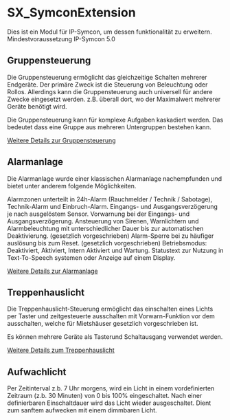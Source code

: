 # SX_SymconExtension

Dies ist ein Modul für IP-Symcon, um dessen funktionalität zu erweitern. 
Mindestvoraussetzung IP-Symcon 5.0

## Gruppensteuerung
Die Gruppensteuerung ermöglicht das gleichzeitige Schalten mehrerer Endgeräte. Der primäre Zweck ist die Steuerung von Beleuchtung oder Rollos. Allerdings kann die Gruppensteuerung auch universell für andere Zwecke eingesetzt werden. z.B. überall dort, wo der Maximalwert mehrerer Geräte benötigt wird.

Die Gruppensteuerung kann für komplexe Aufgaben kaskadiert werden. Das bedeutet dass eine Gruppe aus mehreren Untergruppen bestehen kann.

[Weitere Details zur Gruppensteuerung](/Gruppensteuerung/Readme.md)

## Alarmanlage
Die Alarmanlage wurde einer klassischen Alarmanlage nachempfunden und bietet unter anderem folgende Möglichkeiten.

Alarmzonen unterteilt in 24h-Alarm (Rauchmelder / Technik / Sabotage), Technik-Alarm und Einbruch-Alarm.
Eingangs- und Ausgangsverzögerung je nach ausgelöstem Sensor.
Vorwarnung bei der Eingangs- und Ausgangsverzögerung.
Ansteuerung von Sirenen, Warnlichtern und Alarmbeleuchtung mit unterschiedlicher Dauer bis zur automatischen Deaktivierung. (gesetzlich vorgeschrieben)
Alarm-Sperre bei zu häufiger auslösung bis zum Reset. (gesetzlich vorgeschrieben)
Betriebsmodus: Deaktiviert, Aktiviert, Intern Aktiviert und Wartung.
Statustext zur Nutzung in Text-To-Speech systemen oder Anzeige auf einem Display.


[Weitere Details zur Alarmanlage](/Alarmanlage/readme.md)


## Treppenhauslicht
Die Treppenhauslicht-Steuerung ermöglicht das einschalten eines Lichts per Taster und zeitgesteuerte ausschalten mit Vorwarn-Funktion vor dem ausschalten, welche für Mietshäuser gesetzlich vorgeschrieben ist.

Es können mehrere Geräte als Tasterund Schaltausgang verwendet werden.

[Weitere Details zum Treppenhauslicht](/Treppenhauslicht/readme.md)

## Aufwachlicht
Per Zeitinterval z.b. 7 Uhr morgens, wird ein Licht in einem vordefinierten Zeitraum (z.b. 30 Minuten)  von 0 bis 100% eingeschaltet. Nach einer definierbaren Einschaltdauer wird das Licht wieder ausgeschaltet. Dient zum sanftem aufwecken mit einem dimmbaren Licht.
